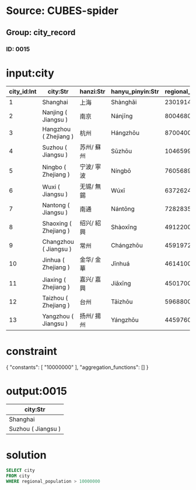 # Source: CUBES-spider
## Group: city_record
### ID: 0015

# input:city

| city_id:Int | city:Str | hanzi:Str | hanyu_pinyin:Str | regional_population:Int | gdp:Dbl |
|---|---|---|---|---|---|
| 1 | Shanghai | 上海 | Shànghǎi | 23019148 | 1919.57 |
| 2 | Nanjing ( Jiangsu ) | 南京 | Nánjīng | 8004680 | 614.55 |
| 3 | Hangzhou ( Zhejiang ) | 杭州 | Hángzhōu | 8700400 | 701.18 |
| 4 | Suzhou ( Jiangsu ) | 苏州/ 蘇州 | Sūzhōu | 10465994 | 1071.7 |
| 5 | Ningbo ( Zhejiang ) | 宁波/ 寧波 | Níngbō | 7605689 | 601.05 |
| 6 | Wuxi ( Jiangsu ) | 无锡/ 無錫 | Wúxī | 6372624 | 688.02 |
| 7 | Nantong ( Jiangsu ) | 南通 | Nántōng | 7282835 | 408.02 |
| 8 | Shaoxing ( Zhejiang ) | 绍兴/ 紹興 | Shàoxīng | 4912200 | 329.12 |
| 9 | Changzhou ( Jiangsu ) | 常州 | Chángzhōu | 4591972 | 358.04 |
| 10 | Jinhua ( Zhejiang ) | 金华/ 金華 | Jīnhuá | 4614100 | 244.77 |
| 11 | Jiaxing ( Zhejiang ) | 嘉兴/ 嘉興 | Jiāxīng | 4501700 | 266.81 |
| 12 | Taizhou ( Zhejiang ) | 台州 | Tāizhōu | 5968800 | 279.49 |
| 13 | Yangzhou ( Jiangsu ) | 扬州/ 揚州 | Yángzhōu | 4459760 | 263.03 |

# constraint

{
  "constants": [
    "10000000"
  ],
  "aggregation_functions": []
}

# output:0015

| city:Str |
|---|
| Shanghai |
| Suzhou ( Jiangsu ) |

# solution

```sql
SELECT city
FROM city
WHERE regional_population > 10000000
```
